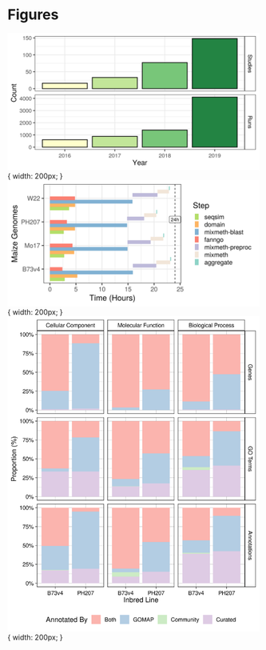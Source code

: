 # Figures

![XX](sraDatasets.png){ width: 200px; }
![XX](walltime.png){ width: 200px; }
![XX](gomapVsCommVsCurate.png){ width: 200px; }
